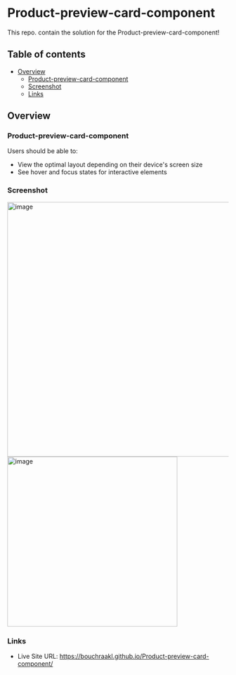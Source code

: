 # Product-preview-card-component

This repo. contain the solution for the Product-preview-card-component!

## Table of contents

- [Overview](#overview)
  - [Product-preview-card-component](#product-preview-card-component)
  - [Screenshot](#screenshot)
  - [Links](#links)


## Overview

### Product-preview-card-component

Users should be able to:

- View the optimal layout depending on their device's screen size
- See hover and focus states for interactive elements

### Screenshot
<img width="580" alt="image" src="https://user-images.githubusercontent.com/97567643/208788148-d3c9dfb0-fd1a-4996-889d-46fa306cc523.png">
<img width="387" alt="image" src="https://user-images.githubusercontent.com/97567643/208788284-1fc100cd-1ed8-43a3-85ab-13ba9bb6be59.png">

### Links
- Live Site URL: https://bouchraakl.github.io/Product-preview-card-component/

